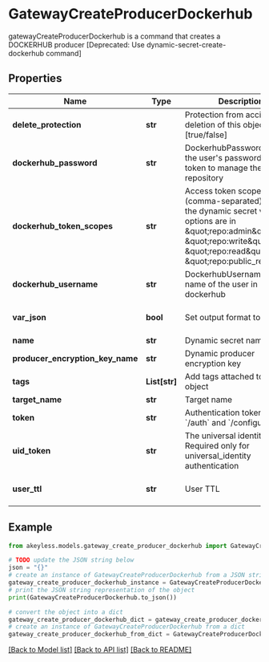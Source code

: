 # GatewayCreateProducerDockerhub

gatewayCreateProducerDockerhub is a command that creates a DOCKERHUB producer [Deprecated: Use dynamic-secret-create-dockerhub command]

## Properties

Name | Type | Description | Notes
------------ | ------------- | ------------- | -------------
**delete_protection** | **str** | Protection from accidental deletion of this object [true/false] | [optional] 
**dockerhub_password** | **str** | DockerhubPassword is either the user&#39;s password access token to manage the repository | [optional] 
**dockerhub_token_scopes** | **str** | Access token scopes list (comma-separated) to give the dynamic secret valid options are in \&quot;repo:admin\&quot;, \&quot;repo:write\&quot;, \&quot;repo:read\&quot;, \&quot;repo:public_read\&quot; | [optional] 
**dockerhub_username** | **str** | DockerhubUsername is the name of the user in dockerhub | [optional] 
**var_json** | **bool** | Set output format to JSON | [optional] [default to False]
**name** | **str** | Dynamic secret name | 
**producer_encryption_key_name** | **str** | Dynamic producer encryption key | [optional] 
**tags** | **List[str]** | Add tags attached to this object | [optional] 
**target_name** | **str** | Target name | [optional] 
**token** | **str** | Authentication token (see &#x60;/auth&#x60; and &#x60;/configure&#x60;) | [optional] 
**uid_token** | **str** | The universal identity token, Required only for universal_identity authentication | [optional] 
**user_ttl** | **str** | User TTL | [optional] [default to '60m']

## Example

```python
from akeyless.models.gateway_create_producer_dockerhub import GatewayCreateProducerDockerhub

# TODO update the JSON string below
json = "{}"
# create an instance of GatewayCreateProducerDockerhub from a JSON string
gateway_create_producer_dockerhub_instance = GatewayCreateProducerDockerhub.from_json(json)
# print the JSON string representation of the object
print(GatewayCreateProducerDockerhub.to_json())

# convert the object into a dict
gateway_create_producer_dockerhub_dict = gateway_create_producer_dockerhub_instance.to_dict()
# create an instance of GatewayCreateProducerDockerhub from a dict
gateway_create_producer_dockerhub_from_dict = GatewayCreateProducerDockerhub.from_dict(gateway_create_producer_dockerhub_dict)
```
[[Back to Model list]](../README.md#documentation-for-models) [[Back to API list]](../README.md#documentation-for-api-endpoints) [[Back to README]](../README.md)


